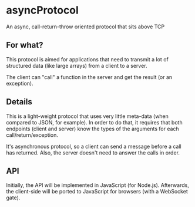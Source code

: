 # asyncProtocol
An async, call-return-throw oriented protocol that sits above TCP

## For what?
This protocol is aimed for applications that need to transmit a lot of structured data (like large arrays) from a client to a server.

The client can "call" a function in the server and get the result (or an exception).

## Details
This is a light-weight protocol that uses very little meta-data (when compared to JSON, for example). In order to do that, it requires that both endpoints (client and server) know the types of the arguments for each call/return/exception.

It's asynchronous protocol, so a client can send a message before a call has returned. Also, the server doesn't need to answer the calls in order.

## API
Initially, the API will be implemented in JavaScript (for Node.js). Afterwards, the client-side will be ported to JavaScript for browsers (with a WebSocket gate).
